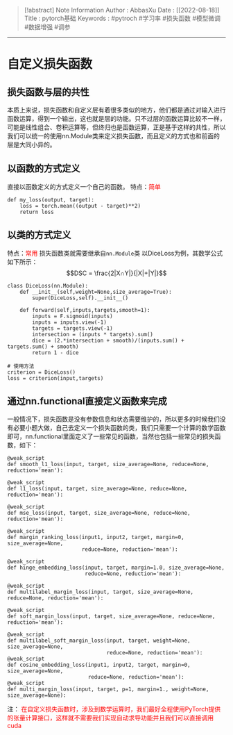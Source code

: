 > [!abstract] Note Information
> Author : AbbasXu
> Date : [[2022-08-18]]
> Title : pytorch基础
> Keywords : #pytroch #学习率 #损失函数 #模型微调 #数据增强 #调参
---
# 自定义损失函数
## 损失函数与层的共性
本质上来说，损失函数和自定义层有着很多类似的地方，他们都是通过对输入进行函数运算，得到一个输出，这也就是层的功能。只不过层的函数运算比较不一样，可能是线性组合、卷积运算等，但终归也是函数运算，正是基于这样的共性，所以我们可以统一的使用nn.Module类来定义损失函数，而且定义的方式也和前面的层是大同小异的。
## 以函数的方式定义
直接以函数定义的方式定义一个自己的函数。
特点：<font color=red>简单</font>
```
def my_loss(output, target):
    loss = torch.mean((output - target)**2)
    return loss
```
## 以类的方式定义
特点：<font color=red>常用</font>
损失函数类就需要继承自`nn.Module`类
以DiceLoss为例，其数学公式如下所示： 
$$DSC = \frac{2|X∩Y|}{|X|+|Y|}$$

```
class DiceLoss(nn.Module):
    def __init__(self,weight=None,size_average=True):
        super(DiceLoss,self).__init__()
        
    def forward(self,inputs,targets,smooth=1):
        inputs = F.sigmoid(inputs)       
        inputs = inputs.view(-1)
        targets = targets.view(-1)
        intersection = (inputs * targets).sum()                   
        dice = (2.*intersection + smooth)/(inputs.sum() + targets.sum() + smooth)  
        return 1 - dice

# 使用方法    
criterion = DiceLoss()
loss = criterion(input,targets)
```

## 通过nn.functional直接定义函数来完成
一般情况下，损失函数是没有参数信息和状态需要维护的，所以更多的时候我们没有必要小题大做，自己去定义一个损失函数的类，我们只需要一个计算的数学函数即可，nn.functional里面定义了一些常见的函数，当然也包括一些常见的损失函数，如下：

```
@weak_script
def smooth_l1_loss(input, target, size_average=None, reduce=None, reduction='mean'):
 
@weak_script
def l1_loss(input, target, size_average=None, reduce=None, reduction='mean'):
 
@weak_script
def mse_loss(input, target, size_average=None, reduce=None, reduction='mean'):
 
@weak_script
def margin_ranking_loss(input1, input2, target, margin=0, size_average=None,
                        reduce=None, reduction='mean'):
 
@weak_script
def hinge_embedding_loss(input, target, margin=1.0, size_average=None,
                         reduce=None, reduction='mean'):
 
@weak_script
def multilabel_margin_loss(input, target, size_average=None, reduce=None, reduction='mean'):
 
@weak_script
def soft_margin_loss(input, target, size_average=None, reduce=None, reduction='mean'):
 
@weak_script
def multilabel_soft_margin_loss(input, target, weight=None, size_average=None,
                                reduce=None, reduction='mean'):
@weak_script
def cosine_embedding_loss(input1, input2, target, margin=0, size_average=None,
                          reduce=None, reduction='mean'):
@weak_script
def multi_margin_loss(input, target, p=1, margin=1., weight=None, size_average=None):
```
注：
<font color=red>在自定义损失函数时，涉及到数学运算时，我们最好全程使用PyTorch提供的张量计算接口，这样就不需要我们实现自动求导功能并且我们可以直接调用cuda</font>
